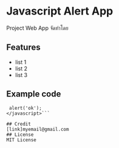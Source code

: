 # Javascript Alert App
Project Web App จัดทำโดย
## Features
 - list 1
 - list 2
 - list 3
## Example code
```<javascript>
 alert('ok');
</javascript>```

## Credit
[link]myemail@gmail.com
## License
MIT License
